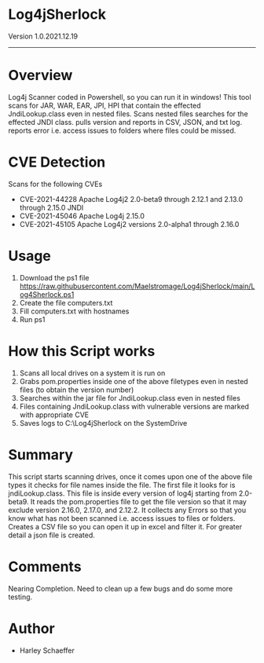 # Log4jSherlock
Version 1.0.2021.12.19


---------------------
# Overview

Log4j Scanner coded in Powershell, so you can run it in windows! This tool scans for JAR, WAR, EAR, JPI, HPI that contain the effected JndiLookup.class even in nested files.
Scans nested files searches for the effected JNDI class. pulls version and reports in CSV, JSON, and txt log. reports error i.e. access issues to folders where files could be missed.

# CVE Detection

Scans for the following CVEs
- CVE-2021-44228 Apache Log4j2 2.0-beta9 through 2.12.1 and 2.13.0 through 2.15.0 JNDI 
- CVE-2021-45046 Apache Log4j 2.15.0 
- CVE-2021-45105 Apache Log4j2 versions 2.0-alpha1 through 2.16.0


# Usage
1. Download the ps1 file https://raw.githubusercontent.com/Maelstromage/Log4jSherlock/main/Log4Sherlock.ps1
2. Create the file computers.txt
3. Fill computers.txt with hostnames
4. Run ps1

# How this Script works

1. Scans all local drives on a system it is run on
2. Grabs pom.properties inside one of the above filetypes even in nested files (to obtain the version number)
3. Searches within the jar file for JndiLookup.class even in nested files
4. Files containing JndiLookup.class with vulnerable versions are marked with appropriate CVE
5. Saves logs to C:\Log4jSherlock on the SystemDrive

# Summary
This script starts scanning drives, once it comes upon one of the above file types it checks for file names inside the file. The first file it looks for is jndiLookup.class. This file is inside every version of log4j starting from 2.0-beta9. It reads the pom.properties file to get the file version so that it may exclude version 2.16.0, 2.17.0, and 2.12.2. It collects any Errors so that you know what has not been scanned i.e. access issues to files or folders. Creates a CSV file so you can open it up in excel and filter it. For greater detail a json file is created.

# Comments
Nearing Completion. Need to clean up a few bugs and do some more testing.

# Author
- Harley Schaeffer



